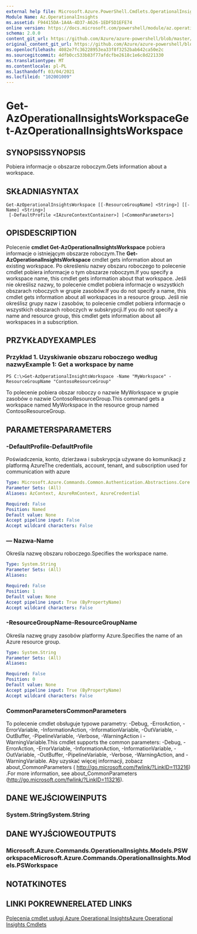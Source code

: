 ```yaml
---
external help file: Microsoft.Azure.PowerShell.Cmdlets.OperationalInsights.dll-Help.xml
Module Name: Az.OperationalInsights
ms.assetid: F94415DA-1A4A-4D37-A626-1EDF5D1EFE74
online version: https://docs.microsoft.com/powershell/module/az.operationalinsights/get-azoperationalinsightsworkspace
schema: 2.0.0
content_git_url: https://github.com/Azure/azure-powershell/blob/master/src/OperationalInsights/OperationalInsights/help/Get-AzOperationalInsightsWorkspace.md
original_content_git_url: https://github.com/Azure/azure-powershell/blob/master/src/OperationalInsights/OperationalInsights/help/Get-AzOperationalInsightsWorkspace.md
ms.openlocfilehash: 4082e7fc36228953ea33f8f3252bab642ca50e2c
ms.sourcegitcommit: 4dfb0cc533b83f77afdcfbe2618c1e6c8d221330
ms.translationtype: MT
ms.contentlocale: pl-PL
ms.lasthandoff: 03/04/2021
ms.locfileid: "102001009"
---
```

# <span data-ttu-id="b42c0-101">Get-AzOperationalInsightsWorkspace</span><span class="sxs-lookup"><span data-stu-id="b42c0-101">Get-AzOperationalInsightsWorkspace</span></span>

## <span data-ttu-id="b42c0-102">SYNOPSIS</span><span class="sxs-lookup"><span data-stu-id="b42c0-102">SYNOPSIS</span></span>
<span data-ttu-id="b42c0-103">Pobiera informacje o obszarze roboczym.</span><span class="sxs-lookup"><span data-stu-id="b42c0-103">Gets information about a workspace.</span></span>

## <span data-ttu-id="b42c0-104">SKŁADNIA</span><span class="sxs-lookup"><span data-stu-id="b42c0-104">SYNTAX</span></span>

```
Get-AzOperationalInsightsWorkspace [[-ResourceGroupName] <String>] [[-Name] <String>]
 [-DefaultProfile <IAzureContextContainer>] [<CommonParameters>]
```

## <span data-ttu-id="b42c0-105">OPIS</span><span class="sxs-lookup"><span data-stu-id="b42c0-105">DESCRIPTION</span></span>
<span data-ttu-id="b42c0-106">Polecenie **cmdlet Get-AzOperationalInsightsWorkspace** pobiera informacje o istniejącym obszarze roboczym.</span><span class="sxs-lookup"><span data-stu-id="b42c0-106">The **Get-AzOperationalInsightsWorkspace** cmdlet gets information about an existing workspace.</span></span>
<span data-ttu-id="b42c0-107">Po określeniu nazwy obszaru roboczego to polecenie cmdlet pobiera informacje o tym obszarze roboczym.</span><span class="sxs-lookup"><span data-stu-id="b42c0-107">If you specify a workspace name, this cmdlet gets information about that workspace.</span></span>
<span data-ttu-id="b42c0-108">Jeśli nie określisz nazwy, to polecenie cmdlet pobiera informacje o wszystkich obszarach roboczych w grupie zasobów.</span><span class="sxs-lookup"><span data-stu-id="b42c0-108">If you do not specify a name, this cmdlet gets information about all workspaces in a resource group.</span></span>
<span data-ttu-id="b42c0-109">Jeśli nie określisz grupy nazw i zasobów, to polecenie cmdlet pobiera informacje o wszystkich obszarach roboczych w subskrypcji.</span><span class="sxs-lookup"><span data-stu-id="b42c0-109">If you do not specify a name and resource group, this cmdlet gets information about all workspaces in a subscription.</span></span>

## <span data-ttu-id="b42c0-110">PRZYKŁADY</span><span class="sxs-lookup"><span data-stu-id="b42c0-110">EXAMPLES</span></span>

### <span data-ttu-id="b42c0-111">Przykład 1. Uzyskiwanie obszaru roboczego według nazwy</span><span class="sxs-lookup"><span data-stu-id="b42c0-111">Example 1: Get a workspace by name</span></span>
```
PS C:\>Get-AzOperationalInsightsWorkspace -Name "MyWorkspace" -ResourceGroupName "ContosoResourceGroup"
```

<span data-ttu-id="b42c0-112">To polecenie pobiera obszar roboczy o nazwie MyWorkspace w grupie zasobów o nazwie ContosoResourceGroup.</span><span class="sxs-lookup"><span data-stu-id="b42c0-112">This command gets a workspace named MyWorkspace in the resource group named ContosoResourceGroup.</span></span>

## <span data-ttu-id="b42c0-113">PARAMETERS</span><span class="sxs-lookup"><span data-stu-id="b42c0-113">PARAMETERS</span></span>

### <span data-ttu-id="b42c0-114">-DefaultProfile</span><span class="sxs-lookup"><span data-stu-id="b42c0-114">-DefaultProfile</span></span>
<span data-ttu-id="b42c0-115">Poświadczenia, konto, dzierżawa i subskrypcja używane do komunikacji z platformą Azure</span><span class="sxs-lookup"><span data-stu-id="b42c0-115">The credentials, account, tenant, and subscription used for communication with azure</span></span>

```yaml
Type: Microsoft.Azure.Commands.Common.Authentication.Abstractions.Core.IAzureContextContainer
Parameter Sets: (All)
Aliases: AzContext, AzureRmContext, AzureCredential

Required: False
Position: Named
Default value: None
Accept pipeline input: False
Accept wildcard characters: False
```

### <span data-ttu-id="b42c0-116">— Nazwa</span><span class="sxs-lookup"><span data-stu-id="b42c0-116">-Name</span></span>
<span data-ttu-id="b42c0-117">Określa nazwę obszaru roboczego.</span><span class="sxs-lookup"><span data-stu-id="b42c0-117">Specifies the workspace name.</span></span>

```yaml
Type: System.String
Parameter Sets: (All)
Aliases:

Required: False
Position: 1
Default value: None
Accept pipeline input: True (ByPropertyName)
Accept wildcard characters: False
```

### <span data-ttu-id="b42c0-118">-ResourceGroupName</span><span class="sxs-lookup"><span data-stu-id="b42c0-118">-ResourceGroupName</span></span>
<span data-ttu-id="b42c0-119">Określa nazwę grupy zasobów platformy Azure.</span><span class="sxs-lookup"><span data-stu-id="b42c0-119">Specifies the name of an Azure resource group.</span></span>

```yaml
Type: System.String
Parameter Sets: (All)
Aliases:

Required: False
Position: 0
Default value: None
Accept pipeline input: True (ByPropertyName)
Accept wildcard characters: False
```

### <span data-ttu-id="b42c0-120">CommonParameters</span><span class="sxs-lookup"><span data-stu-id="b42c0-120">CommonParameters</span></span>
<span data-ttu-id="b42c0-121">To polecenie cmdlet obsługuje typowe parametry: -Debug, -ErrorAction, -ErrorVariable, -InformationAction, -InformationVariable, -OutVariable, -OutBuffer, -PipelineVariable, -Verbose, -WarningAction i -WarningVariable.</span><span class="sxs-lookup"><span data-stu-id="b42c0-121">This cmdlet supports the common parameters: -Debug, -ErrorAction, -ErrorVariable, -InformationAction, -InformationVariable, -OutVariable, -OutBuffer, -PipelineVariable, -Verbose, -WarningAction, and -WarningVariable.</span></span> <span data-ttu-id="b42c0-122">Aby uzyskać więcej informacji, zobacz about_CommonParameters ( http://go.microsoft.com/fwlink/?LinkID=113216) .</span><span class="sxs-lookup"><span data-stu-id="b42c0-122">For more information, see about_CommonParameters (http://go.microsoft.com/fwlink/?LinkID=113216).</span></span>

## <span data-ttu-id="b42c0-123">DANE WEJŚCIOWE</span><span class="sxs-lookup"><span data-stu-id="b42c0-123">INPUTS</span></span>

### <span data-ttu-id="b42c0-124">System.String</span><span class="sxs-lookup"><span data-stu-id="b42c0-124">System.String</span></span>

## <span data-ttu-id="b42c0-125">DANE WYJŚCIOWE</span><span class="sxs-lookup"><span data-stu-id="b42c0-125">OUTPUTS</span></span>

### <span data-ttu-id="b42c0-126">Microsoft.Azure.Commands.OperationalInsights.Models.PSWorkspace</span><span class="sxs-lookup"><span data-stu-id="b42c0-126">Microsoft.Azure.Commands.OperationalInsights.Models.PSWorkspace</span></span>

## <span data-ttu-id="b42c0-127">NOTATKI</span><span class="sxs-lookup"><span data-stu-id="b42c0-127">NOTES</span></span>

## <span data-ttu-id="b42c0-128">LINKI POKREWNE</span><span class="sxs-lookup"><span data-stu-id="b42c0-128">RELATED LINKS</span></span>

[<span data-ttu-id="b42c0-129">Polecenia cmdlet usługi Azure Operational Insights</span><span class="sxs-lookup"><span data-stu-id="b42c0-129">Azure Operational Insights Cmdlets</span></span>](./Az.OperationalInsights.md)


